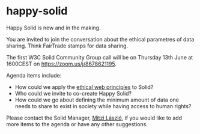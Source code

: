 # happy-solid

Happy Solid is new and in the making. 

You are invited to join the conversation about the ethical parametres of data sharing. Think FairTrade stamps for data sharing. 

The first W3C Solid Community Group call will be on Thursday 13th June at 1600CEST on https://zoom.us/j/8678621195. 

Agenda items include: 

* How could we apply the [ethical web principles](https://www.w3.org/2001/tag/doc/ethical-web-principles/) to Solid?
* Who could we invite to co-create Happy Solid? 
* How could we go about defining the minimum amount of data one needs to share to exist in society while having access to human rights?

Please contact the Solid Manager, [Mitzi László](https://github.com/Mitzi-Laszlo), if you would like to add more items to the agenda or have any other suggestions. 
